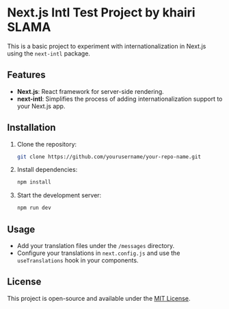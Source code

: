 # Next.js Intl Test Project by khairi SLAMA

This is a basic project to experiment with internationalization in Next.js using the `next-intl` package.

## Features
- **Next.js**: React framework for server-side rendering.
- **next-intl**: Simplifies the process of adding internationalization support to your Next.js app.

## Installation

1. Clone the repository:
    ```bash
    git clone https://github.com/yourusername/your-repo-name.git
    ```
2. Install dependencies:
    ```bash
    npm install
    ```
3. Start the development server:
    ```bash
    npm run dev
    ```

## Usage
- Add your translation files under the `/messages` directory.
- Configure your translations in `next.config.js` and use the `useTranslations` hook in your components.

## License
This project is open-source and available under the [MIT License](LICENSE).
